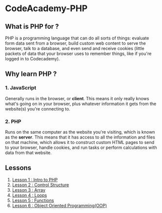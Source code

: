 # CodeAcademy-PHP

## What is PHP for ?
PHP is a programming language that can do all sorts of things: evaluate form data sent from a browser, build custom web content to serve the browser, talk to a database, and even send and receive cookies (little packets of data that your browser uses to remember things, like if you're logged in to Codecademy).

## Why learn PHP ? 

### 1. JavaScript
Generally runs in the browser, or **client**. This means it only really knows what's going on in your browser, plus whatever information it gets from the website(s) you're connecting to.

### 2. PHP
Runs on the same computer as the website you're visiting, which is known as the **server**. This means that it has access to all the information and files on that machine, which allows it to construct custom HTML pages to send to your browser, handle cookies, and run tasks or perform calculations with data from that website.

## Lessons 
1. [Lesson 1 : Intro to PHP](https://github.com/yclim95/CodeAcademy-PHP/tree/master/Level1_introduction_to_php) 
2. [Lesson 2 : Control Structure](https://github.com/yclim95/CodeAcademy-PHP/tree/master/Level2_control_flow)
3. [Lesson 3 : Array](https://github.com/yclim95/CodeAcademy-PHP/tree/master/Level3_arrays) 
4. [Lesson 4 : Loops](https://github.com/yclim95/CodeAcademy-PHP/tree/master/Level4_loop_for) 
5. [Lesson 5 : Functions](https://github.com/yclim95/CodeAcademy-PHP/tree/master/Level5_functions) 
6. [Lesson 6 : Object Oriented Programming(OOP)](https://github.com/yclim95/CodeAcademy-PHP/tree/master/Level6_object_oriented_programming)